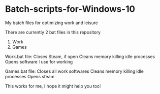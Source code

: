 # Batch-scripts-for-Windows-10
My batch files for optimizing work and leisure

There are currently 2 bat files in this repository

1. Work
2. Games

Work.bat file:
Closes Steam, if open
Cleans memory killing idle processes
Opens software I use for working

Games.bat file:
Closes all work softwares
Cleans memory killing idle processes
Opens steam

This works for me, I hope it might help you too!
